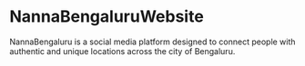 # NannaBengaluruWebsite
NannaBengaluru is a social media platform designed to connect people with authentic and unique locations across the city of Bengaluru.
